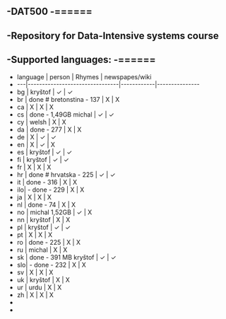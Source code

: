-DAT500
-======
-
-Repository for Data-Intensive systems course
-
-Supported languages:
-======
-
-  language | person                   | Rhymes     | newspapes/wiki   
-  ---|--------------------------------|------------|---------------
-  bg | kryštof                        | ✓          | ✓ 
-  br | done # bretonstina - 137       | X          | X   
-  ca | X                              | X          | X   
-  cs | done - 1,49GB michal           | ✓          | ✓   
-  cy | welsh                          | X          | X 
-  da | done - 277                     | X          | X   
-  de | X                              | ✓          | ✓   
-  en | X                              | ✓          | X            
-  es | kryštof                        | ✓          | ✓  
-  fi | kryštof                        | ✓          | ✓   
-  fr | X                              | X          | X   
-  hr | done # hrvatska - 225          | ✓          | ✓   
-  it | done - 316                     | X          | X   
-  ilo| - done - 229                   | X          | X  
-  ja | X                              | X          | X  
-  nl | done - 74                      | X          | X  
-  no | michal 1,52GB                  | ✓          | X  
-  nn | kryštof                        | X          | X   
-  pl | kryštof                        | ✓          | ✓   
-  pt | X                              | X          | X  
-  ro | done - 225                     | X          | X   
-  ru | michal                         | X          | X           
-  sk | done - 391 MB kryštof          | ✓          | ✓   
-  slo| - done - 232                   | X          | X  
-  sv | X                              | X          | X    
-  uk | kryštof                        | X          | X   
-  ur | urdu                           | X          | X   
-  zh | X                              | X          | X   
- 
-
